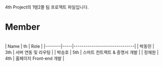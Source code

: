 4th Project의 1탱2쫄 팀 프로젝트 파일입니다.
<h1> Member </h1>
<br>
| Name   | th  | Role                          |   
|--------|-----|-------------------------------|
| 박동민 | 3th | 서버 연동 및 라우팅             |   
| 박승호 | 5th | 스마트 컨트랙트 & 증명서 개발    |  
| 정채원 | 4th | 홈페이지 Front-end 개발         |
